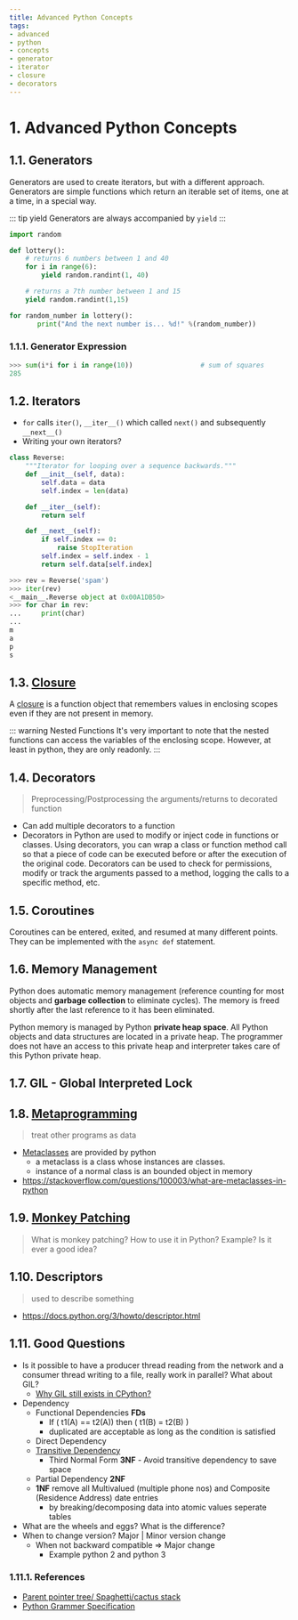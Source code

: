 ```yaml
---
title: Advanced Python Concepts
tags:
- advanced
- python
- concepts
- generator
- iterator
- closure
- decorators
---
```


# 1. Advanced Python Concepts

<TagLinks />

## 1.1. Generators

Generators are used to create iterators, but with a different approach.
Generators are simple functions which return an iterable set of items, one at a time, in a special way.

::: tip yield
Generators are always accompanied by `yield`
:::

```python
import random

def lottery():
    # returns 6 numbers between 1 and 40
    for i in range(6):
        yield random.randint(1, 40)

    # returns a 7th number between 1 and 15
    yield random.randint(1,15)

for random_number in lottery():
       print("And the next number is... %d!" %(random_number))
```

### 1.1.1. Generator Expression

```python
>>> sum(i*i for i in range(10))                 # sum of squares
285
```

## 1.2. Iterators

* `for` calls `iter()`, `__iter__()` which called `next()` and subsequently `__next__()`
* Writing your own iterators?

```python
class Reverse:
    """Iterator for looping over a sequence backwards."""
    def __init__(self, data):
        self.data = data
        self.index = len(data)

    def __iter__(self):
        return self

    def __next__(self):
        if self.index == 0:
            raise StopIteration
        self.index = self.index - 1
        return self.data[self.index]

>>> rev = Reverse('spam')
>>> iter(rev)
<__main__.Reverse object at 0x00A1DB50>
>>> for char in rev:
...     print(char)
...
m
a
p
s
```

## 1.3. [Closure]

A [closure] is a function object that remembers values in enclosing scopes even if they are not present in memory.

::: warning Nested Functions
It's very important to note that the nested functions can access the variables of the enclosing scope.
However, at least in python, they are only readonly.
:::

## 1.4. Decorators

> Preprocessing/Postprocessing the arguments/returns to decorated function

* Can add multiple decorators to a function
* Decorators in Python are used to modify or inject code in functions or classes. Using decorators, you can wrap a class or function method call so that a piece of code can be executed before or after the execution of the original code. Decorators can be used to check for permissions, modify or track the arguments passed to a method, logging the calls to a specific method, etc.

## 1.5. Coroutines

Coroutines can be entered, exited, and resumed at many different points.
They can be implemented with the `async def` statement.

## 1.6. Memory Management

Python does automatic memory management (reference counting for most objects and **garbage collection**
to eliminate cycles). The memory is freed shortly after the last reference to it has been eliminated.

Python memory is managed by Python **private heap space**. All Python objects and data structures are located in a private heap. The programmer does not have an access to this private heap and interpreter takes care of this Python private heap.

## 1.7. GIL - Global Interpreted Lock


## 1.8. [Metaprogramming]

> treat other programs as data

* [Metaclasses](https://en.wikipedia.org/wiki/Metaclass) are provided by python
  * a metaclass is a class whose instances are classes.
  * instance of a normal class is an bounded object in memory
* https://stackoverflow.com/questions/100003/what-are-metaclasses-in-python

## 1.9. [Monkey Patching]

> What is monkey patching? How to use it in Python? Example? Is it ever a good idea?

## 1.10. Descriptors

> used to describe something

* https://docs.python.org/3/howto/descriptor.html

## 1.11. Good Questions

*  Is it possible to have a producer thread reading from the network and a consumer thread writing to a file, really work in parallel? What about GIL?
   * [Why GIL still exists in CPython?](https://wiki.python.org/moin/GlobalInterpreterLock)
* Dependency
  * Functional Dependencies **FDs**
    * If ( t1(A) == t2(A)) then ( t1(B) = t2(B) )
    * duplicated are acceptable as long as the condition is satisfied
  * Direct Dependency
  * [Transitive Dependency](https://en.wikipedia.org/wiki/Transitive_dependency)
    * Third Normal Form **3NF** - Avoid transitive dependency to save space
  * Partial Dependency **2NF**
  * **1NF** remove all Multivalued (multiple phone nos) and Composite (Residence Address) date entries
    * by breaking/decomposing data into atomic values seperate tables
* What are the wheels and eggs? What is the difference?
* When to change version? Major | Minor version change
  * When not backward compatible => Major change
    * Example python 2 and python 3


### 1.11.1. References

* [Parent pointer tree/ Spaghetti/cactus stack](https://en.wikipedia.org/wiki/Parent_pointer_tree)
* [Python Grammer Specification](https://docs.python.org/3/reference/grammar.html)




[closure]: https://en.wikipedia.org/wiki/Closure_(computer_programming)
[Metaprogramming]: https://en.wikipedia.org/wiki/Metaprogramming
[monkey patching]: https://en.wikipedia.org/wiki/Monkey_patch


